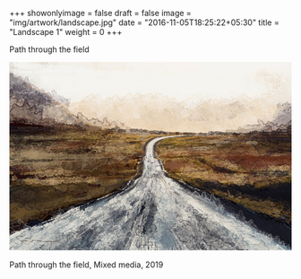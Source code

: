 +++
showonlyimage = false
draft = false
image = "img/artwork/landscape.jpg"
date = "2016-11-05T18:25:22+05:30"
title = "Landscape 1"
weight = 0
+++

Path through the field

<!--more-->

![figure1][1]

Path through the field, Mixed media, 2019


[1]: /img/artwork/landscape.jpg
